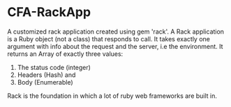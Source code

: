 # CFA-RackApp

A customized rack application created using gem 'rack'. A Rack application is a Ruby object (not a class) that responds to call.
It takes exactly one argument with info about the request and the server, i.e the environment.
It returns an Array of exactly three values:
1. The status code (integer) 
2. Headers (Hash) and 
3. Body (Enumerable)

Rack is the foundation in which a lot of ruby web frameworks are built in.
